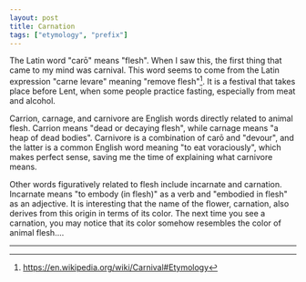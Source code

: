 ```yaml
---
layout: post
title: Carnation
tags: ["etymology", "prefix"]
---
```


The Latin word "carō" means "flesh". When I saw this, the first thing that came to my mind was carnival. This word seems to come from the Latin expression "carne levare" meaning "remove flesh"[^wiki-carnival]. It is a festival that takes place before Lent, when some people practice fasting, especially from meat and alcohol.

Carrion, carnage, and carnivore are English words directly related to animal flesh. Carrion means "dead or decaying flesh", while carnage means "a heap of dead bodies". Carnivore is a combination of carō and "devour", and the latter is a common English word meaning "to eat voraciously", which makes perfect sense, saving me the time of explaining what carnivore means.

Other words figuratively related to flesh include incarnate and carnation. Incarnate means "to embody (in flesh)" as a verb and "embodied in flesh" as an adjective. It is interesting that the name of the flower, carnation, also derives from this origin in terms of its color. The next time you see a carnation, you may notice that its color somehow resembles the color of animal flesh....

---

[^wiki-carnival]: <https://en.wikipedia.org/wiki/Carnival#Etymology>
